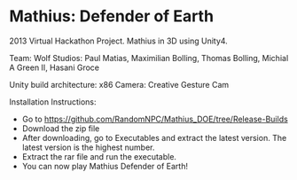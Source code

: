 Mathius: Defender of Earth
===========

2013 Virtual Hackathon Project. Mathius in 3D using Unity4.

Team:
Wolf Studios:
Paul Matias, Maximilian Bolling, Thomas Bolling, Michial A Green II, Hasani Groce

Unity build architecture: x86
Camera: Creative Gesture Cam

Installation Instructions:

* Go to https://github.com/RandomNPC/Mathius_DOE/tree/Release-Builds
* Download the zip file
* After downloading, go to Executables and extract the latest version. The latest version is the highest number.
* Extract the rar file and run the executable.
* You can now play Mathius Defender of Earth!
